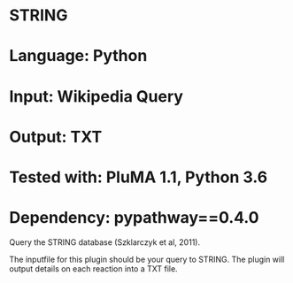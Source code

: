# STRING
# Language: Python
# Input: Wikipedia Query
# Output: TXT
# Tested with: PluMA 1.1, Python 3.6
# Dependency: pypathway==0.4.0

Query the STRING database (Szklarczyk et al, 2011).

The inputfile for this plugin should be your query to STRING.  The plugin
will output details on each reaction into a TXT file.
